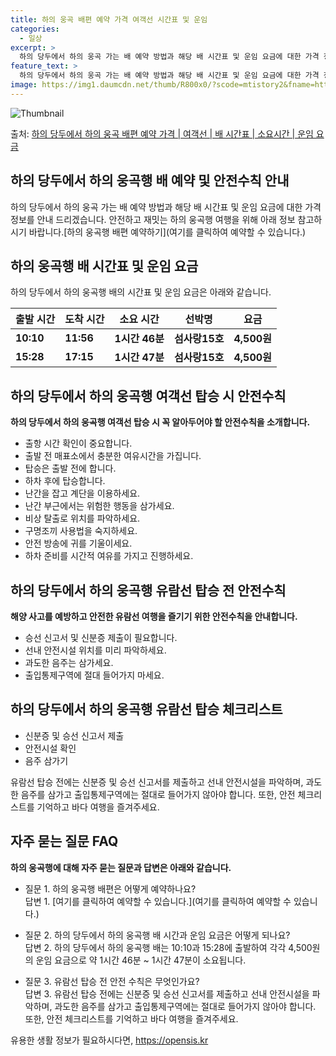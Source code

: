 ```yaml
---
title: 하의 웅곡 배편 예약 가격 여객선 시간표 및 운임
categories:
  - 일상
excerpt: >
  하의 당두에서 하의 웅곡 가는 배 예약 방법과 해당 배 시간표 및 운임 요금에 대한 가격 정보를 안내 드리겠습니다. 안전하고 재밋는 하의 웅곡행 여행을 위해 아래 정보 참고하시기 바랍니다. 하의 웅곡행 배편 예약하기 👈 클릭하의 당두에서 하의 웅곡행 배 시간표출발 시간도착 시간소요 시간선박명요금10:1011:561시간 46분섬사랑15호4,500원15:2817:151시간 47분섬사랑15호4,500원하의 웅곡행 배편 예약하기 👈 클릭하의 당두에서 하의 웅곡행 여객선 탑승 시 이용수칙여행을 즐기기 위한 하의 당두에서 하의 웅곡행 여객선 탑승 시 꼭 알아두어야 할 중요한 안전수칙을 소개합니다. 1) 출항 시간 확인이 중요합니다. 2) 출발 전 매표소에서 충분한 여유시간을 가집니다. 3) 탑승은 출발 전에 합니다..
feature_text: >
  하의 당두에서 하의 웅곡 가는 배 예약 방법과 해당 배 시간표 및 운임 요금에 대한 가격 정보를 안내 드리겠습니다. 안전하고 재밋는 하의 웅곡행 여행을 위해 아래 정보 참고하시기 바랍니다. 하의 웅곡행 배편 예약하기 👈 클릭하의 당두에서 하의 웅곡행 배 시간표출발 시간도착 시간소요 시간선박명요금10:1011:561시간 46분섬사랑15호4,500원15:2817:151시간 47분섬사랑15호4,500원하의 웅곡행 배편 예약하기 👈 클릭하의 당두에서 하의 웅곡행 여객선 탑승 시 이용수칙여행을 즐기기 위한 하의 당두에서 하의 웅곡행 여객선 탑승 시 꼭 알아두어야 할 중요한 안전수칙을 소개합니다. 1) 출항 시간 확인이 중요합니다. 2) 출발 전 매표소에서 충분한 여유시간을 가집니다. 3) 탑승은 출발 전에 합니다..
image: https://img1.daumcdn.net/thumb/R800x0/?scode=mtistory2&fname=https%3A%2F%2Fblog.kakaocdn.net%2Fdn%2FcOqa65%2FbtsHBCKO4E8%2FKvDkj6qKfOeKdLJkkXxpT1%2Fimg.webp
---
```


![Thumbnail](https://img1.daumcdn.net/thumb/R800x0/?scode=mtistory2&fname=https%3A%2F%2Fblog.kakaocdn.net%2Fdn%2FcOqa65%2FbtsHBCKO4E8%2FKvDkj6qKfOeKdLJkkXxpT1%2Fimg.webp)

<p>출처: <a href="https://opensis.kr/entry/%ED%95%98%EC%9D%98-%EB%8B%B9%EB%91%90%EC%97%90%EC%84%9C-%ED%95%98%EC%9D%98-%EC%9B%85%EA%B3%A1-%EB%B0%B0%ED%8E%B8-%EC%98%88%EC%95%BD-%EA%B0%80%EA%B2%A9-%EC%97%AC%EA%B0%9D%EC%84%A0-%EB%B0%B0-%EC%8B%9C%EA%B0%84%ED%91%9C-%EC%86%8C%EC%9A%94%EC%8B%9C%EA%B0%84-%EC%9A%B4%EC%9E%84-%EC%9A%94%EA%B8%88" rel="dofollow">하의 당두에서 하의 웅곡 배편 예약 가격 | 여객선 | 배 시간표 | 소요시간 | 운임 요금</a> </p>

## 하의 당두에서 하의 웅곡행 배 예약 및 안전수칙 안내

하의 당두에서 하의 웅곡 가는 배 예약 방법과 해당 배 시간표 및 운임 요금에 대한 가격 정보를 안내 드리겠습니다. 안전하고 재밋는 하의
웅곡행 여행을 위해 아래 정보 참고하시기 바랍니다.[하의 웅곡행 배편 예약하기](여기를 클릭하여 예약할 수 있습니다.)

## **하의 웅곡행 배 시간표 및 운임 요금**

하의 당두에서 하의 웅곡행 배의 시간표 및 운임 요금은 아래와 같습니다.

출발 시간 | 도착 시간 | 소요 시간 | 선박명 | 요금  
---|---|---|---|---  
**10:10** | **11:56** | **1시간 46분** | **섬사랑15호** | **4,500원**  
**15:28** | **17:15** | **1시간 47분** | **섬사랑15호** | **4,500원**  
  
## **하의 당두에서 하의 웅곡행 여객선 탑승 시 안전수칙**

**하의 당두에서 하의 웅곡행 여객선 탑승 시 꼭 알아두어야 할 안전수칙을 소개합니다.**

  * 출항 시간 확인이 중요합니다.
  * 출발 전 매표소에서 충분한 여유시간을 가집니다.
  * 탑승은 출발 전에 합니다.
  * 하차 후에 탑승합니다.
  * 난간을 잡고 계단을 이용하세요.
  * 난간 부근에서는 위험한 행동을 삼가세요.
  * 비상 탈출로 위치를 파악하세요.
  * 구명조끼 사용법을 숙지하세요.
  * 안전 방송에 귀를 기울이세요.
  * 하차 준비를 시간적 여유를 가지고 진행하세요.

## **하의 당두에서 하의 웅곡행 유람선 탑승 전 안전수칙**

**해양 사고를 예방하고 안전한 유람선 여행을 즐기기 위한 안전수칙을 안내합니다.**

  * 승선 신고서 및 신분증 제출이 필요합니다.
  * 선내 안전시설 위치를 미리 파악하세요.
  * 과도한 음주는 삼가세요.
  * 출입통제구역에 절대 들어가지 마세요.

## **하의 당두에서 하의 웅곡행 유람선 탑승 체크리스트**

  * 신분증 및 승선 신고서 제출
  * 안전시설 확인
  * 음주 삼가기

유람선 탑승 전에는 신분증 및 승선 신고서를 제출하고 선내 안전시설을 파악하며, 과도한 음주를 삼가고 출입통제구역에는 절대로 들어가지 않아야
합니다. 또한, 안전 체크리스트를 기억하고 바다 여행을 즐겨주세요.

## **자주 묻는 질문 FAQ**

**하의 웅곡행에 대해 자주 묻는 질문과 답변은 아래와 같습니다.**

  * 질문 1. 하의 웅곡행 배편은 어떻게 예약하나요?  
답변 1. [여기를 클릭하여 예약할 수 있습니다.](여기를 클릭하여 예약할 수 있습니다.)

  * 질문 2. 하의 당두에서 하의 웅곡행 배 시간과 운임 요금은 어떻게 되나요?  
답변 2. 하의 당두에서 하의 웅곡행 배는 10:10과 15:28에 출발하여 각각 4,500원의 운임 요금으로 약 1시간 46분 ~ 1시간
47분이 소요됩니다.

  * 질문 3. 유람선 탑승 전 안전 수칙은 무엇인가요?  
답변 3. 유람선 탑승 전에는 신분증 및 승선 신고서를 제출하고 선내 안전시설을 파악하며, 과도한 음주를 삼가고 출입통제구역에는 절대로
들어가지 않아야 합니다. 또한, 안전 체크리스트를 기억하고 바다 여행을 즐겨주세요.



 

유용한 생활 정보가 필요하시다면, <a href="https://opensis.kr" rel="dofollow">https://opensis.kr</a>


